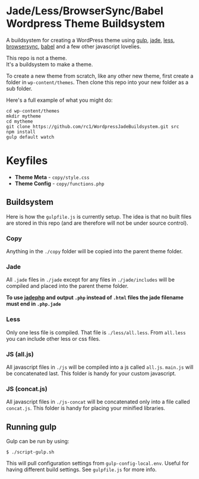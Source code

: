 # Jade/Less/BrowserSync/Babel Wordpress Theme Buildsystem

A buildsystem for creating a WordPress theme using [gulp](http://gulpjs.com), [jade](http://jadelang), [less](http://lesscss.org), [browsersync](https://www.browsersync.io/), [babel](https://babeljs.io/) and a few other javascript lovelies. 

This repo is not a theme.  
It's a buildsystem to make a theme.

To create a new theme from scratch, like any other new theme, first create a folder in `wp-content/themes`. Then clone this repo into your new folder as a sub folder. 

Here's a full example of what you might do:

    cd wp-content/themes
    mkdir mytheme
    cd mytheme
    git clone https://github.com/rc1/WordpressJadeBuildsystem.git src
    npm install
    gulp default watch


# Keyfiles

- __Theme Meta__ - `copy/style.css`
- __Theme Config__ - `copy/functions.php`

## Buildsystem

Here is how the `gulpfile.js` is currently setup. The idea is that no built files are stored in this repo (and are therefore will not be under source control).

### Copy

Anything in the `./copy` folder will be copied into the parent theme folder. 

### Jade

All `.jade` files in `./jade` except for any files in `./jade/includes` will be compiled and placed into the parent theme folder. 

__To use [jadephp](https://www.npmjs.com/package/gulp-jade-php) and  output `.php` instead of `.html` files the jade filename must end in `.php.jade`__

### Less

Only one less file is compiled. That file is `./less/all.less`. From `all.less` you can include other less or css files.

### JS (all.js)

All javascript files in `./js` will be compiled into a js called `all.js`. `main.js` will be concatenated last. This folder is handy for your custom javascript.

### JS (concat.js)

All javascript files in `./js-concat` will be concatenated only into a file called `concat.js`. This folder is handy for placing your minified libraries.

## Running gulp

Gulp can be run by using:


    $ ./script-gulp.sh
    
This will pull configuration settings from `gulp-config-local.env`. Useful for having different build settings. See `gulpfile.js` for more info.



